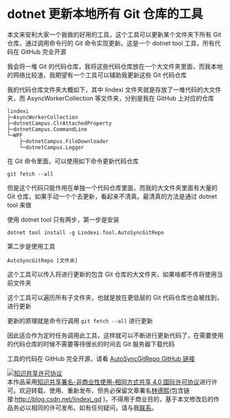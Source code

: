 
# dotnet 更新本地所有 Git 仓库的工具

本文来安利大家一个我做的好用的工具，这个工具可以更新某个文件夹下所有 Git 仓库，通过调用命令行的 Git 命令实现更新。这是一个 dotnet tool 工具，所有代码在 GitHub 完全开源

<!--more-->


<!-- CreateTime:2020/11/3 11:54:13 -->

<!-- 标签: dotnet tool -->


我会将一堆 Git 的代码仓库，我将这些代码仓库放在一个大文件夹里面，而我本地的网络比较渣，我期望有一个工具可以辅助我更新这些 Git 代码仓库

我的代码仓库文件夹大概如下，其中 lindexi 文件夹就是存放了一堆代码的大文件夹，而 AsyncWorkerCollection 等文件夹，分别是我在 GitHub 上对应的仓库

```
lindexi
├─AsyncWorkerCollection
├─dotnetCampus.ClrAttachedProperty
├─dotnetCampus.CommandLine
└─WPF
    ├─dotnetCampus.FileDownloader
    └─dotnetCampus.Logger
```

在 Git 命令里面，可以使用如下命令更新代码仓库

```
git fetch --all
```

但是这个代码只能作用在单独一个代码仓库里面，而我的大文件夹里面有大量的 Git 仓库，如果手动一个个去更新，看起来不清真。最清真的方法是通过 dotnet tool 来做

使用 dotnet tool 只有两步，第一步是安装

```
dotnet tool install -g Lindexi.Tool.AutoSyncGitRepo
```

第二步是使用工具

```
AutoSyncGitRepo [文件夹]
```

这个工具可以传入将进行更新的包含 Git 仓库的大文件夹，如果啥都不传将使用当前文件夹

这个工具可以遍历所有子文件夹，也就是放在更低层的 Git 代码仓库也会被找到，进行更新

更新的原理就是命令行调用 `git fetch --all` 进行更新

因此适合作为定时任务调用此工具，这样就可以不断进行更新代码了，在需要使用的代码仓库的时候不需要等待很长的时间去 Git 服务器下载代码

工具的代码在 GitHub 完全开源，请看 [AutoSyncGitRepo GitHub 链接](https://github.com/lindexi/uwp)





<a rel="license" href="http://creativecommons.org/licenses/by-nc-sa/4.0/"><img alt="知识共享许可协议" style="border-width:0" src="https://licensebuttons.net/l/by-nc-sa/4.0/88x31.png" /></a><br />本作品采用<a rel="license" href="http://creativecommons.org/licenses/by-nc-sa/4.0/">知识共享署名-非商业性使用-相同方式共享 4.0 国际许可协议</a>进行许可。欢迎转载、使用、重新发布，但务必保留文章署名[林德熙](http://blog.csdn.net/lindexi_gd)(包含链接:http://blog.csdn.net/lindexi_gd )，不得用于商业目的，基于本文修改后的作品务必以相同的许可发布。如有任何疑问，请与我[联系](mailto:lindexi_gd@163.com)。